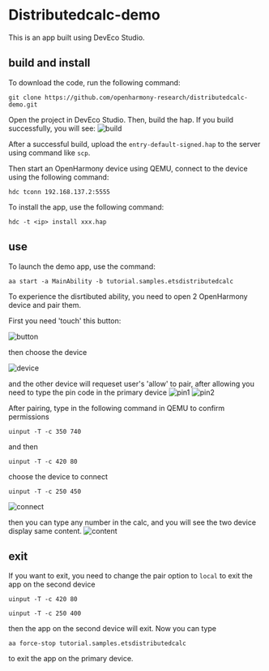 # Distributedcalc-demo

This is an app built using DevEco Studio.

## build and install
To download the code, run the following command:
```
git clone https://github.com/openharmony-research/distributedcalc-demo.git
```
Open the project in DevEco Studio. Then, build the hap. If you build successfully, you will see:
![build](images/2.png)

After a successful build, upload the `entry-default-signed.hap` to the server using command like `scp`.

Then start an OpenHarmony device using QEMU, connect to the device using the following command:
```
hdc tconn 192.168.137.2:5555
```

To install the app, use the following command:
```
hdc -t <ip> install xxx.hap
```
## use
To launch the demo app, use the command:
```
aa start -a MainAbility -b tutorial.samples.etsdistributedcalc
```

To experience the disrtibuted ability, you need to open 2 OpenHarmony device and pair them.

First you need 'touch' this button:

![button](images/7.png)

then choose the device

![device](images/8.png)

and the other device will requeset user's 'allow' to pair, after allowing
you need to type the pin code in the primary device
![pin1](images/9.png) ![pin2](images/10.png)

After pairing, type in the following command in QEMU to confirm permissions
```
uinput -T -c 350 740
```
and then
```
uinput -T -c 420 80
```
choose the device to connect
```
uinput -T -c 250 450
```
![connect](images/3.png)

then you can type any number in the calc, and you will see the two device display same content.
![content](images/4.png)
## exit
If you want to exit, you need to change the pair option to `local` to exit the app on the second device
```
uinput -T -c 420 80
```
```
uinput -T -c 250 400
```
then the app on the second device will exit.
Now you can type 
```
aa force-stop tutorial.samples.etsdistributedcalc
```
to exit the app on the primary device.
